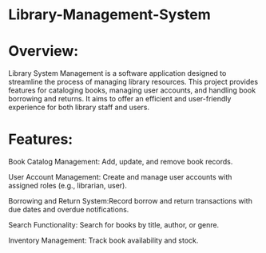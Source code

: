 # Library-Management-System
# Overview:

Library System Management is a software application designed to streamline the process of managing library resources. This project provides features for cataloging books, managing user accounts, and handling book borrowing and returns. It aims to offer an efficient and user-friendly experience for both library staff and users.

# Features:

Book Catalog Management: Add, update, and remove book records.

User Account Management: Create and manage user accounts with assigned roles (e.g., librarian, user).

Borrowing and Return System:Record borrow and return transactions with due dates and overdue notifications.

Search Functionality: Search for books by title, author, or genre.

Inventory Management: Track book availability and stock.
